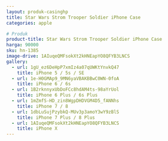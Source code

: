 ```yaml
---
layout: produk-casinghp
title: Star Wars Strom Trooper Soldier iPhone Case
categories: apple

# Produk
product-title: Star Wars Strom Trooper Soldier iPhone Case
harga: 90000
sku: hn-1385
image-drive: 1AIuqeQMFsokXt2kHNEapYO8QFYB3LNCS
gallery:
  - url: 1gU_ez6DeHpP7xmIz4a07qUWKtYnvkQ47
    title: iPhone 5 / 5s / SE
  - url: 1e-H0GMAp9_9MN6yaVBAKBBwC0WN-0foA
    title: iPhone 6 / 6s
  - url: 1B2rknnyxUbDoFCc8hdAM4ts-98aYrUol
    title: iPhone 6 Plus / 6s Plus
  - url: 1mZmfS-HD_zin8WgpDHDVGM4D5_fANNhs
    title: iPhone 7 / 8
  - url: 1dbLuSujPzybkQ-MUv3p3amoY3wY9zBlS
    title: iPhone 7 Plus / 8 Plus
  - url: 1AIuqeQMFsokXt2kHNEapYO8QFYB3LNCS
    title: iPhone X
---
```

